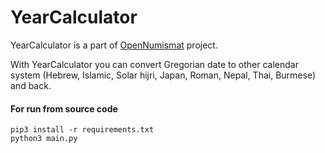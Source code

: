 # YearCalculator

YearCalculator is a part of [OpenNumismat](http://opennumismat.github.io/) project.

With YearCalculator you can convert Gregorian date to other calendar system (Hebrew, Islamic, Solar hijri, Japan, Roman, Nepal, Thai, Burmese) and back.

#### For run from source code
    pip3 install -r requirements.txt
    python3 main.py
